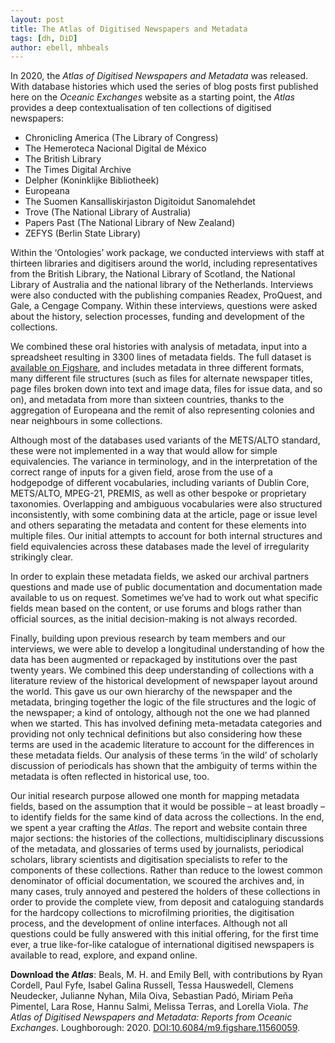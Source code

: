 ```yaml
---
layout: post
title: The Atlas of Digitised Newspapers and Metadata 
tags: [dh, DiD]
author: ebell, mhbeals
---
```


In 2020, the *Atlas of Digitised Newspapers and Metadata* was released. With database histories which used the series of blog posts first published here on the *Oceanic Exchanges* website as a starting point, the *Atlas* provides a deep contextualisation of ten collections of digitised newspapers:

+ Chronicling America (The Library of Congress)
+ The Hemeroteca Nacional Digital de México
+ The British Library
+ The Times Digital Archive
+ Delpher (Koninklijke Bibliotheek)
+ Europeana
+ The Suomen Kansalliskirjaston Digitoidut Sanomalehdet
+ Trove (The National Library of Australia)
+ Papers Past (The National Library of New Zealand)
+ ZEFYS (Berlin State Library)

Within the ‘Ontologies’ work package, we conducted interviews with staff at thirteen libraries and digitisers around the world, including representatives from the British Library, the National Library of Scotland, the National Library of Australia and the national library of the Netherlands. Interviews were also conducted with the publishing companies Readex, ProQuest, and Gale, a Cengage Company. Within these interviews, questions were asked about the history, selection processes, funding and development of the collections.

We combined these oral histories with analysis of metadata, input into a spreadsheet resulting in 3300 lines of metadata fields. The full dataset is [available on Figshare](https://figshare.com/articles/Full_Map_of_Digitised_Newspaper_Metadata/11560110), and includes metadata in three different formats, many different file structures (such as files for alternate newspaper titles, page files broken down into text and image data, files for issue data, and so on), and metadata from more than sixteen countries, thanks to the aggregation of Europeana and the remit of also representing colonies and near neighbours in some collections. 

Although most of the databases used variants of the METS/ALTO standard, these were not implemented in a way that would allow for simple equivalencies. The variance in terminology, and in the interpretation of the correct range of inputs for a given field, arose from the use of a hodgepodge of different vocabularies, including variants of Dublin Core, METS/ALTO, MPEG-21, PREMIS, as well as other bespoke or proprietary taxonomies. Overlapping and ambiguous vocabularies were also structured inconsistently, with some combining data at the article, page or issue level and others separating the metadata and content for these elements into multiple files. Our initial attempts to account for both internal structures and field equivalencies across these databases made the level of irregularity strikingly clear. 

In order to explain these metadata fields, we asked our archival partners questions and made use of public documentation and documentation made available to us on request. Sometimes we’ve had to work out what specific fields mean based on the content, or use forums and blogs rather than official sources, as the initial decision-making is not always recorded. 

Finally, building upon previous research by team members and our interviews, we were able to develop a longitudinal understanding of how the data has been augmented or repackaged by institutions over the past twenty years. We combined this deep understanding of collections with a literature review of the historical development of newspaper layout around the world. This gave us our own hierarchy of the newspaper and the metadata, bringing together the logic of the file structures and the logic of the newspaper; a kind of ontology, although not the one we had planned when we started. This has involved defining meta-metadata categories and providing not only technical definitions but also considering how these terms are used in the academic literature to account for the differences in these metadata fields. Our analysis of these terms ‘in the wild’ of scholarly discussion of periodicals has shown that the ambiguity of terms within the metadata is often reflected in historical use, too. 

Our initial research purpose allowed one month for mapping metadata fields, based on the assumption that it would be possible – at least broadly – to identify fields for the same kind of data across the collections. In the end, we spent a year crafting the *Atlas*. The report and website contain three major sections: the histories of the collections, multidisciplinary discussions of the metadata, and glossaries of terms used by journalists, periodical scholars, library scientists and digitisation specialists to refer to the components of these collections. Rather than reduce to the lowest common denominator of official documentation, we scoured the archives and, in many cases, truly annoyed and pestered the holders of these collections in order to provide the complete view, from deposit and cataloguing standards for the hardcopy collections to microfilming priorities, the digitisation process, and the development of online interfaces. Although not all questions could be fully answered with this initial offering, for the first time ever, a true like-for-like catalogue of international digitised newspapers is available to read, explore, and expand online.

**Download the *Atlas***: Beals, M. H. and Emily Bell, with contributions by Ryan Cordell, Paul Fyfe, Isabel Galina Russell, Tessa Hauswedell, Clemens Neudecker, Julianne Nyhan, Mila Oiva, Sebastian Padó, Miriam Peña Pimentel, Lara Rose, Hannu Salmi, Melissa Terras, and Lorella Viola. *The Atlas of Digitised Newspapers and Metadata: Reports from Oceanic Exchanges*. Loughborough: 2020. [DOI:10.6084/m9.figshare.11560059](https://figshare.com/articles/The_Atlas_of_Digitised_Newspapers_and_Metadata_Reports_from_Oceanic_Exchanges/11560059).
